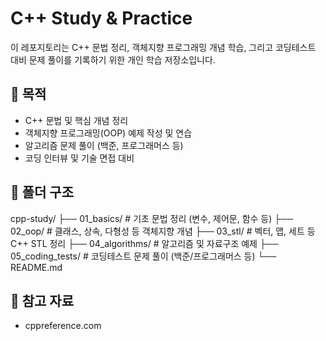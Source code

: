 # C++ Study & Practice

이 레포지토리는 C++ 문법 정리, 객체지향 프로그래밍 개념 학습, 그리고 코딩테스트 대비 문제 풀이를 기록하기 위한 개인 학습 저장소입니다.

## 📌 목적
- C++ 문법 및 핵심 개념 정리
- 객체지향 프로그래밍(OOP) 예제 작성 및 연습
- 알고리즘 문제 풀이 (백준, 프로그래머스 등)
- 코딩 인터뷰 및 기술 면접 대비

## 📂 폴더 구조

cpp-study/
├── 01_basics/ # 기초 문법 정리 (변수, 제어문, 함수 등)
├── 02_oop/ # 클래스, 상속, 다형성 등 객체지향 개념
├── 03_stl/ # 벡터, 맵, 세트 등 C++ STL 정리
├── 04_algorithms/ # 알고리즘 및 자료구조 예제
├── 05_coding_tests/ # 코딩테스트 문제 풀이 (백준/프로그래머스 등)
└── README.md

## 🧠 참고 자료
- cppreference.com